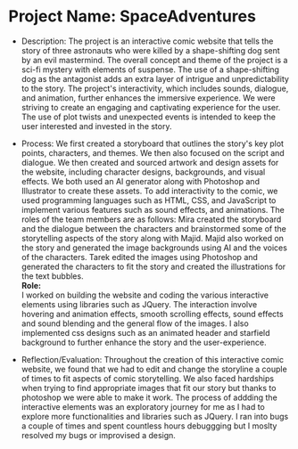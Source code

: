 # Project Name: SpaceAdventures

* Description: The project is an interactive comic website that tells the story of three astronauts who were killed by a shape-shifting dog sent by an evil mastermind. The overall concept and theme of the project is a sci-fi mystery with elements of suspense. The use of a shape-shifting dog as the antagonist adds an extra layer of intrigue and unpredictability to the story. The project's interactivity, which includes sounds, dialogue, and animation, further enhances the immersive experience. We were striving to create an engaging and captivating experience for the user. The use of plot twists and unexpected events is intended to keep the user interested and invested in the story. 

* Process: We first created a storyboard that outlines the story's key plot points, characters, and themes. We then also focused on the script and dialogue. We then created and sourced artwork and design assets for the website, including character designs, backgrounds, and visual effects. We both used an AI generator  along with Photoshop and Illustrator to create these assets. To add interactivity to the comic, we used programming languages such as HTML, CSS, and JavaScript to implement various features such as sound effects, and animations. The roles of the team members are as follows: Mira created the storyboard and the dialogue between the characters and brainstormed some of the storytelling aspects of the story along with Majid. Majid also worked on the story and generated the image backgrounds using AI and the voices of the characters. Tarek edited the images using Photoshop and generated the characters to fit the story and created the illustrations for the text bubbles. 
<br>**Role:**<br>
I worked on building the website and coding the various interactive elements using libraries such as JQuery. The interaction involve hovering and animation effects, smooth scrolling effects, sound effects and sound blending and the general flow of the images. I also implemented css designs such as an animated header and starfield background to further enhance the story and the user-experience.

* Reflection/Evaluation: Throughout the creation of this interactive comic website, we found that we had to edit and change the storyline a couple of times to fit aspects of comic storytelling. We also faced hardships when trying to find appropriate images that fit our story but thanks to photoshop we were able to make it work. The process of addding the interactive elements was an exploratory journey for me as I had to explore more functionalities and libraries such as JQuery. I ran into bugs a couple of times and spent countless hours debuggging but I moslty resolved my bugs or improvised a design.


